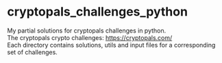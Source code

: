 # cryptopals_challenges_python
My partial solutions for cryptopals challenges in python. <br/>
The cryptopals crypto challenges: https://cryptopals.com/ <br/>
Each directory contains solutions, utils and input files for a corresponding set of challenges.
